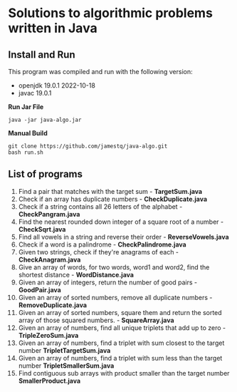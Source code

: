 # Solutions to algorithmic problems written in Java

## Install and Run

This program was compiled and run with the following version:
- openjdk 19.0.1 2022-10-18
- javac 19.0.1

**Run Jar File**

```
java -jar java-algo.jar

```

**Manual Build**

```
git clone https://github.com/jamestq/java-algo.git
bash run.sh
```


## List of programs

1. Find a pair that matches with the target sum - **TargetSum.java**
2. Check if an array has duplicate numbers - **CheckDuplicate.java**
3. Check if a string contains all 26 letters of the alphabet - **CheckPangram.java**
4. Find the nearest rounded down integer of a square root of a number - **CheckSqrt.java**
5. Find all vowels in a string and reverse their order - **ReverseVowels.java**
6. Check if a word is a palindrome - **CheckPalindrome.java**
7. Given two strings, check if they're anagrams of each - **CheckAnagram.java**
8. Give an array of words, for two words, word1 and word2, find the shortest distance - **WordDistance.java**
9. Given an array of integers, return the number of good pairs - **GoodPair.java**
10. Given an array of sorted numbers, remove all duplicate numbers - **RemoveDuplicate.java**
11. Given an array of sorted numbers, square them and return the sorted array of those squared numbers. - **SquareArray.java**
12. Given an array of numbers, find all unique triplets that add up to zero - **TripleZeroSum.java** 
13. Given an array of numbers, find a triplet with sum closest to the target number **TripletTargetSum.java**
14. Given an array of numbers, find a triplet with sum less than the target number **TripletSmallerSum.java**
15. Find contiguous sub arrays with product smaller than the target number **SmallerProduct.java**

